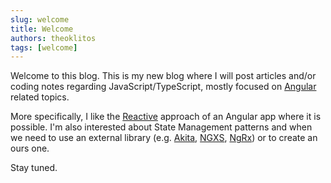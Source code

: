```yaml
---
slug: welcome
title: Welcome
authors: theoklitos
tags: [welcome]
---
```


Welcome to this blog. This is my new blog where I will post articles and/or coding notes regarding JavaScript/TypeScript, mostly focused on [Angular](https://angular.io/ "Angular's Homepage") related topics.

More specifically, I like the [Reactive](https://rxjs-dev.firebaseapp.com/ 'RxJs') approach of an Angular app where it is possible. I'm also interested about State Management patterns and when we need to use an external library (e.g. [Akita](https://datorama.github.io/akita/), [NGXS](https://www.ngxs.io/), [NgRx](https://ngrx.io/)) or to create an ours one.

Stay tuned.
